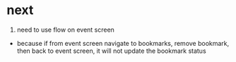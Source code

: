 # next
1. need to use flow on event screen
- because if from event screen navigate to bookmarks, remove bookmark, then back to event screen, it will not update the bookmark status